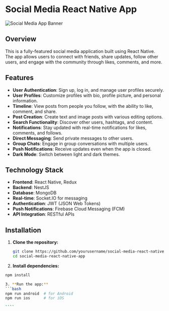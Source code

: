 # Social Media React Native App

![Social Media App Banner](https://example.com/banner.png) <!-- Replace with your app's banner image -->

## Overview

This is a fully-featured social media application built using React Native. The app allows users to connect with friends, share updates, follow other users, and engage with the community through likes, comments, and more.

## Features

- **User Authentication**: Sign up, log in, and manage user profiles securely.
- **User Profiles**: Customize profiles with bio, profile picture, and personal information.
- **Timeline**: View posts from people you follow, with the ability to like, comment, and share.
- **Post Creation**: Create text and image posts with various editing options.
- **Search Functionality**: Discover other users, hashtags, and content.
- **Notifications**: Stay updated with real-time notifications for likes, comments, and follows.
- **Direct Messaging**: Send private messages to other users.
- **Group Chats**: Engage in group conversations with multiple users.
- **Push Notifications**: Receive updates even when the app is closed.
- **Dark Mode**: Switch between light and dark themes.

## Technology Stack

- **Frontend**: React Native, Redux
- **Backend**: NestJS
- **Database**: MongoDB
- **Real-time**: Socket.IO for messaging
- **Authentication**: JWT (JSON Web Tokens)
- **Push Notifications**: Firebase Cloud Messaging (FCM)
- **API Integration**: RESTful APIs

## Installation

1. **Clone the repository:**

   ```bash
   git clone https://github.com/yourusername/social-media-react-native-app.git
   cd social-media-react-native-app

   ```

2. **Install dependencies:**

`````bash
npm install

3. **Run the app:**
```bash
npm run android  # for Android
npm run ios      # for iOS

````
`````
